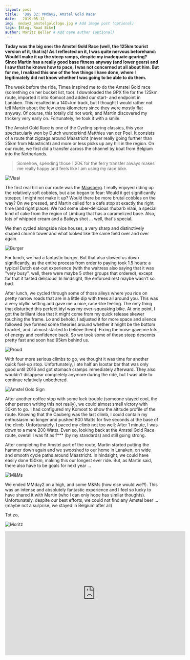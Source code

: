 ```yaml
---
layout: post
title:  'Day 32: MMday2, Amstel Gold Race'
date:   2019-05-12
img:  mmday2_amstelgoldlogo.jpg # Add image post (optional)
tags: [Blog, Road Bike]
author: Moritz Beller # Add name author (optional)
---
```


**Today was the big one: the Amstel Gold Race (well, the 125km tourist
  version of it, that is)! As I reflected on it, I was quite nervous
  beforehand: Would I make it up the steep ramps, despite my
  inadequate gearing? Since Martin has a really good base fitness
  anyway (and lower gears) and I saw that he knows how to pace, I was
  not concerned at all about him. But for me, I realized this one of
  the few things I have done, where I legitimately did not know
  whether I was going to be able to do them.**

The week before the ride, Timea inspired me to do the Amstel Gold race
(something on her bucket list, too). I downloaded the GPX file for the
125km route, imported it into Komoot and added our start- and endpoint
in Lanaken. This resulted in a 140+km track, but I thought I would
rather not tell Martin about the few extra kilometers since they were
mostly flat anyway. Of course, this totally did not work, and Martin
discovered my trickery very early on. Fortunately, he took it with a
smile.

The Amstel Gold Race is one of the Cycling spring classics, this year
spectacularly won by Dutch wunderkind Matthieu van der Poel. It
consists of a route that zigzags around Maastricht (never really going
further than 25km from Maastricht) and more or less picks up any hill
in the region. On our route, we first did a transfer across the
channel by boat from Belgium into the Netherlands.

> Somehow, spending those 1,20€ for the ferry transfer always makes me
really happy and feels like I am using my race bike.

![Vlaai]({{site.baseurl}}/assets/img/mmday2_vlaai.jpg)

The first real hill on our route was the
[Maasberg](https://www.youtube.com/watch?v=yxYEHzzEkIU). I really
enjoyed riding up the relatively soft cobbles, but also began to fear:
Would it get significantly steeper, I might not make it up? Would
there be more brutal cobbles on the way? On we pressed, and Martin
called for a cafe stop at exactly the right time (and right place): We
had some uber-delicious rhubarb vlaai, a special kind of cake from the
region of Limburg that has a caramelized base. Also, lots of whipped
cream and a Baileys shot ... well, that's special.

We then cycled alongside nice houses, a very sharp and distinctively
shaped church tower and what looked like the same field over and over
again.

![Burger]({{site.baseurl}}/assets/img/mmday2_burger.jpg)

For lunch, we had a fantastic burger. But that also slowed us down
significantly, as the entire process from order to paying took 1.5
hours: a typical Dutch eat-out experience (with the waitress also
saying that it was "very busy", well, there were maybe 5 other groups
that ordered), except for that it tasted delicious! In hindsight, the
enforced rest maybe wasn't so bad.

After lunch, we cycled through some of those alleys where you ride on
pretty narrow roads that are in a little dip with trees all around
you. This was a very idyllic setting and gave me a nice, race-like
feeling. The only thing that disturbed this perfect idyl was my
ever-squeaking bike. At one point, I got the brilliant idea that it
might come from my quick release skewer touching the frame. Lo and
behold, I adjusted it for more space and silence followed (we formed
some theories around whether it might be the bottom bracket, and I
almost started to believe them). Fixing the noise gave me lots of
energy and confidence back. So we took some of those steep descents
pretty fast and soon had 95km behind us.

![Proud]({{site.baseurl}}/assets/img/mmday2_berg.jpg)

With four more serious climbs to go, we thought it was time for
another quick fuel-up stop. Unfortunately, I ate half an Isostar bar
that was only good until 2016 and got stomach cramps immediately
afterward. They also wouldn't disappear completely anymore during the
ride, but I was able to continue relatively unbothered.

![Amstel Gold Sign]({{site.baseurl}}/assets/img/mmday2_amstelgold.jpg)

After another coffee stop with some lock trouble (someone stayed cool,
the other person writing this not really), we could almost smell
victory with 30km to go. I had configured my Komoot to show the
altitude profile of the route. Knowing that the Cauberg was the last
climb, I could contain my enthusiasm no longer and pushed 800 Watts
for five seconds at the base of the climb. Unfortunately, I paced my
climb not too well: After 1 minute, I was down to a mere 200
Watts. Even so, looking back at the Amstel Gold Race route, overall I
was fit as f*** (by my standards) and still going strong.

After completing the Amstel part of the route, Martin started putting
the hammer down again and we swooshed to our home in Lanaken, on wide
and smooth cycle paths around Maastricht. In hindsight, we could have
easily done 150km, making this our longest ever ride. But, as Martin
said, there also have to be goals for next year ...

![M&Ms]({{site.baseurl}}/assets/img/mmday1_mm.jpg)

We ended MMday2 on a high, and some M&Ms (how else would we?!). This
was an intense and absolutely fantastic experience and I feel so lucky
to have shared it with Martin (who I can only hope has similar
thoughts). Unfortunately, despite our best efforts, we could not find
any Amstel beer ... (maybe not a surprise, we stayed in Belgium after
all)

Tot zo,

![Moritz]({{site.baseurl}}/assets/img/moritz.png)

<iframe height='405' width='590' frameborder='0'
allowtransparency='true' scrolling='no'
src='https://www.strava.com/activities/2362563413/embed/c8c1a6805fd109c2f42f999b8d750687f5755a10'></iframe>